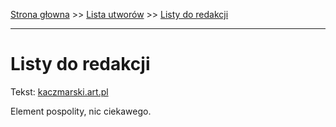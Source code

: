 [Strona głowna](../index.md) >> [Lista utworów](../list.md) >> [Listy do redakcji](265.md)

---

# Listy do redakcji

Tekst: [kaczmarski.art.pl](https://www.kaczmarski.art.pl/tworczosc/wiersze/listy-do-redakcji/)

Element pospolity, nic ciekawego.